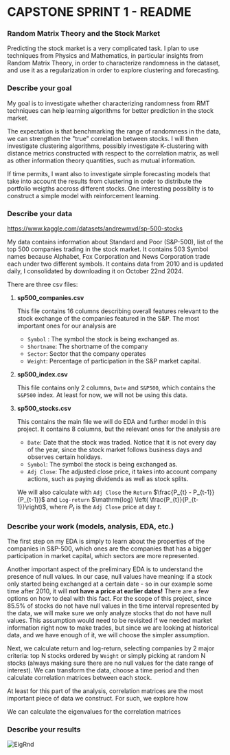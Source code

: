 # CAPSTONE SPRINT 1 - README


### Random Matrix Theory and the Stock Market

Predicting the stock market is a very complicated task. I plan to use techniques from Physics and Mathematics, in particular insights from Random Matrix Theory, in order to characterize randomness in the dataset, and use it as a regularization in order to explore
clustering and forecasting.





### Describe your goal

My goal is to investigate whether characterizing randomness from RMT techniques can help learning algorithms for better prediction in the stock market.

The expectation is that benchmarking the range of randomness in the data, we can strengthen the "true" correlation between stocks. I will then investigate clustering algorithms, possibly investigate K-clustering with distance metrics constructed with respect to the correlation matrix, as well as other information theory quantities, such as mutual information.

If time permits, I want also to investigate simple forecasting models that take into account the results from clustering in order to distribute the portfolio weigths accross different stocks. One interesting possiblity is to construct a simple model with reinforcement learning.


### Describe your data

https://www.kaggle.com/datasets/andrewmvd/sp-500-stocks

My data contains information about Standard and Poor (S&P-500), list of the top 500 companies trading in the stock market. It contains 503 Symbol names because Alphabet, Fox Corporation and News Corporation trade each under two different symbols. It contains data from 2010 and is updated daily, I consolidated by downloading it on October 22nd 2024. 

There are three csv files:

1) __sp500_companies.csv__

   This file contains 16 columns describing overall features relevant to the stock exchange of the companies featured in the S&P. The most important ones for our analysis are

   - `Symbol` : The symbol the stock is being exchanged as.
   - `Shortname`: The shortname of the company
   - `Sector`: Sector that the company operates
   - `Weight`: Percentage of participation in the S&P market capital.
   
3) __sp500_index.csv__

   This file contains only 2 columns, `Date` and `S&P500`, which contains the `S&P500` index. At least for now, we will not be using this data.

5) __sp500_stocks.csv__

   This contains the main file we will do EDA and further model in this project. It contains 8 columns, but the relevant ones for the analysis are

   - `Date`: Date that the stock was traded. Notice that it is not every day of the year, since the stock market follows business days and observes certain holidays.
   - `Symbol`: The symbol the stock is being exchanged as.
   - `Adj Close`: The adjusted close price, it takes into account company actions, such as paying dividends as well as stock splits.


   We will also calculate with `Adj Close` the `Return` $\frac{P_{t} - P_{t-1}}{P_{t-1}}$ and `Log-return` $\mathrm{log} \left( \frac{P_{t}}{P_{t-1}}\right)$, where $P_t$ is the `Adj Close` price at day $t$.




### Describe your work (models, analysis, EDA, etc.)

The first step on my EDA is simply to learn about the properties of the companies in S&P-500, which ones are the companies that has a bigger participation in market capital, which sectors are more represented. 

Another important aspect of the preliminary EDA is to understand the presence of null values. In our case, null values have meaning: if a stock only started being exchanged at a certain date - so in our example some time after 2010, it will __not have a price at earlier dates!__ There are a few options on how to deal with this fact. For the scope of this project, since $85.5$% of stocks do not have null values in the time interval represented by the data, we will make sure we only analyze stocks that do not have null values. This assumption would need to be revisited if we needed market information right now to make trades, but since we are looking at historical data, and we have enough of it, we will choose the simpler assumption.

Next, we calculate return and log-return, selecting companies by 2 major criteria: top N stocks ordered by `Weight` or simply picking at random N stocks (always making sure there are no null values for the date range of interest). We can transform the data, choose a time period and then calculate correlation matrices between each stock.

At least for this part of the analysis, correlation matrices are the most important piece of data we construct. For such, we explore how 

We can calculate the eigenvalues for the correlation matrices

### Describe your results

![EigRnd](https://drive.google.com/file/d/1PkNn3fLebaBrvv4U4TyH9PRe_wWf-ihU/preview)
